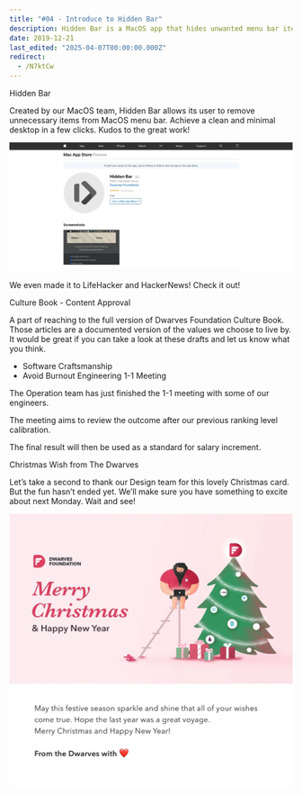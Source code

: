 ```yaml
---
title: "#04 - Introduce to Hidden Bar"
description: Hidden Bar is a MacOS app that hides unwanted menu bar items for a clean, minimal desktop, praised by LifeHacker and HackerNews.
date: 2019-12-21
last_edited: "2025-04-07T00:00:00.000Z"
redirect:
  - /N7ktCw
---
```


Hidden Bar

Created by our MacOS team, Hidden Bar allows its user to remove unnecessary items from MacOS menu bar. Achieve a clean and minimal desktop in a few clicks. Kudos to the great work!

![](assets/notion-image-1744007182184-moy94.webp)

We even made it to LifeHacker and HackerNews! Check it out!

Culture Book - Content Approval

A part of reaching to the full version of Dwarves Foundation Culture Book. Those articles are a documented version of the values we choose to live by. It would be great if you can take a look at these drafts and let us know what you think.

- Software Craftsmanship
- Avoid Burnout
  Engineering 1-1 Meeting

The Operation team has just finished the 1-1 meeting with some of our engineers.

The meeting aims to review the outcome after our previous ranking level calibration.

The final result will then be used as a standard for salary increment.

Christmas Wish from The Dwarves

Let’s take a second to thank our Design team for this lovely Christmas card. But the fun hasn’t ended yet. We’ll make sure you have something to excite about next Monday. Wait and see!

![](assets/notion-image-1744007182341-8dwbi.webp)
